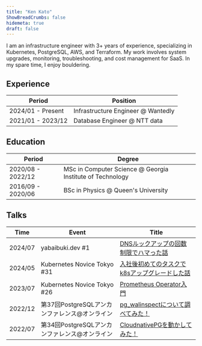 ```yaml
---
title: "Ken Kato"
ShowBreadCrumbs: false
hidemeta: true
draft: false
---
```


I am an infrastructure engineer with 3+ years of experience, specializing in Kubernetes, PostgreSQL, AWS, and Terraform. My work involves system upgrades, monitoring, troubleshooting, and cost management for SaaS. In my spare time, I enjoy bouldering.

## Experience
| Period            | Position                          |
|-------------------|-----------------------------------|
| 2024/01 - Present | Infrastructure Engineer @ Wantedly |
| 2021/01 - 2023/12 | Database Engineer @ NTT data           |

## Education
| Period            | Degree                                                                 |
|-------------------|------------------------------------------------------------------------|
| 2020/08 - 2022/12 | MSc in Computer Science @ Georgia Institute of Technology |
| 2016/09 - 2020/06 | BSc in Physics @ Queen's University                     |

## Talks
| Time    | Event                                         | Title                                                                                                              |
|---------|-----------------------------------------------|--------------------------------------------------------------------------------------------------------------------|
| 2024/07 | yabaibuki.dev #1 | [DNSルックアップの回数制限でハマった話](https://speakerdeck.com/kkato1/dnsrutukuatupunohui-shu-zhi-xian-dehamatutahua-73091dc2-6185-46e8-b9e2-3f413db036a3) |
| 2024/05 | Kubernetes Novice Tokyo #31 | [入社後初めてのタスクでk8sアップグレードした話](https://speakerdeck.com/kkato1/ru-she-hou-chu-metenotasukutek8satuhukuretositahua)
| 2023/07 | Kubernetes Novice Tokyo #26 | [Prometheus Operator入門](https://www.slideshare.net/nttdata-tech/prometheus-operator-k8s-novice-tokyo-26-nttdata) |
| 2022/12 | 第37回PostgreSQLアンカンファレンス@オンライン | [pg_walinspectについて調べてみた！](https://www.slideshare.net/nttdata-tech/pgwalinspect-pgunconf37-nttdata)       |
| 2022/07 | 第34回PostgreSQLアンカンファレンス@オンライン | [CloudnativePGを動かしてみた！](https://www.slideshare.net/nttdata-tech/cloud-native-postgres-pgunconf34-nttdata)  |
